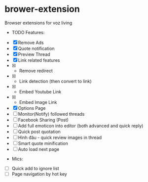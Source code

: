 # brower-extension
Browser extensions for voz living

- TODO Features:

- [X] Remove Ads
- [X] Quote notification
- [X] Preview Thread
- [x] Link related features
- [x] +   Remove redirect
- [x] +   Link detection (then convert to link)
- [x] +   Embed Youtube Link
- [x] +   Embed Image Link
- [x] Options Page
- [ ] Monitor(Notify) followed threads
- [ ] Facebook Sharing (Post)
- [ ] Add full emoticon into editor (both advanced and quick reply)
- [ ] Quick post quotation
- [ ] Hình đâu - quick review images in thread
- [ ] Smart quote minification
- [ ] Auto load next page

- Mics:
- [ ] Quick add to ignore list
- [ ] Page navigation by hot key
